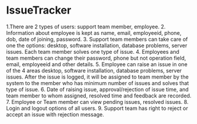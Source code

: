 # IssueTracker

1.There are 2 types of users: support team member, employee.
2. Information about employee is kept as name, email, employeeid, phone, dob, date of joining, password.
3. Support team members can take care of one the options: desktop, software installation, database problems, server issues. Each team member solves one type of issue.
4. Employees and team members can change their password, phone but not operation field, email, employeeid and other details.
5. Employee can raise an issue in one of the 4 areas desktop, software installation, database problems, server issues. After the issue is logged, it will be assigned to team member by the system to the member who has minimum number of issues and solves that type of issue.
6. Date of raising issue, approval/rejection of issue time, and team member to whom assigned, resolved time and feedback are recorded.
7. Employee or Team member can view pending issues, resolved issues.
8. Login and logout options of all users.
9. Support team has right to reject or accept an issue with rejection message.
